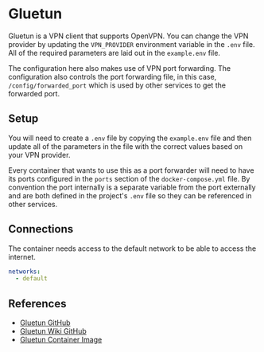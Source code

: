 # Gluetun

Gluetun is a VPN client that supports OpenVPN. You can change the VPN provider by updating the `VPN_PROVIDER` environment variable in the `.env` file. All of the required parameters are laid out in the `example.env` file.

The configuration here also makes use of VPN port forwarding. The configuration also controls the port forwarding file, in this case, `/config/forwarded_port` which is used by other services to get the forwarded port.

## Setup

You will need to create a `.env` file by copying the `example.env` file and then update all of the parameters in the file with the correct values based on your VPN provider.

Every container that wants to use this as a port forwarder will need to have its ports configured in the `ports` section of the `docker-compose.yml` file. By convention the port internally is a separate variable from the port externally and are both defined in the project's `.env` file so they can be referenced in other services.

## Connections

The container needs access to the default network to be able to access the internet.

```yaml
networks:
  - default
```

## References

- [Gluetun GitHub](https://github.com/qdm12/gluetun)
- [Gluetun Wiki GitHub](https://github.com/qdm12/gluetun-wiki)
- [Gluetun Container Image](https://hub.docker.com/r/qmcgaw/gluetun)
